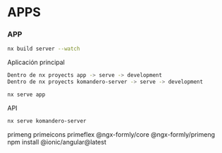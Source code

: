 # APPS

### APP

```bash
nx build server --watch
```

Aplicación principal

```bash
Dentro de nx proyects app -> serve -> development
Dentro de nx proyects komandero-server -> serve -> development

nx serve app
```

API

```bash
nx serve komandero-server
```


primeng primeicons
primeflex
@ngx-formly/core @ngx-formly/primeng
npm install @ionic/angular@latest

